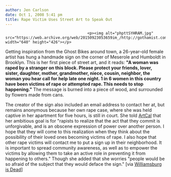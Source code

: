 ```yaml
---
author: Jen Carlson
date: Oct 1, 2008 5:41 pm
title: Rape Victim Uses Street Art to Speak Out
---
```


	
										<p><img alt="phpttSYHRAM.jpg" src="https://web.archive.org/web/20150923053659im_/http://gothamist.com/attachments/arts_jen/phpttSYHRAM.jpg" width="640" height="426"></p>

<p>Getting inspiration from the Ghost Bikes around town, a 26-year-old female artist has hung a handmade sign on the corner of Meserole and Humboldt in Brooklyn. This is her first piece of street art, and it reads: <strong>&quot;A woman was raped by a stranger on this block. Please protect your friends, lover, sister, daughter, mother, grandmother, niece, cousin, neighbor, the woman you hear call for help late one night. 1 in 6 women in this country have been victims of rape or attempted rape. This needs to stop happening.&quot;</strong>  The message is burned into a piece of wood, and surrounded by flowers made from cans.</p>

<p>The creator of the sign also included an email address to contact her at, but remains anonymous because her own rape case, where she was held captive in her apartment for five hours, is still in court. She told <a href="https://web.archive.org/web/20150923053659/http://zine.artcal.net/2008/09/republic-a-rape-victim-empower.php">ArtCal</a> that her ambitious goal is for &quot;rapists to realize that the act that they commit is unforgivable, and is an obscene expression of power over another person. I hope that they will come to this realization when they think about the possibility of their loved ones becoming victims of rape. I also hope that other rape victims will contact me to put a sign up in their neighborhood. It is important to spread community awareness, as well as to empower the victims by allowing them to take an active role in preventing it from happening to others.&quot; Though she added that she worries &quot;people would be so afraid of the subject that they would deface the sign.&quot; [via <a href="https://web.archive.org/web/20150923053659/http://www.williamsburgisdead.typepad.com/my_weblog/2008/09/artist-fights-r.html">Williamsburg is Dead</a>]</p>					
										
									
				